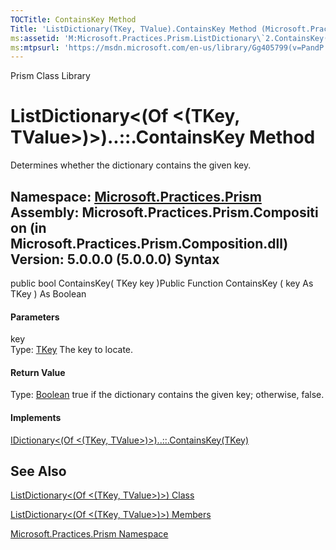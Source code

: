 ```yaml
---
TOCTitle: ContainsKey Method
Title: 'ListDictionary(TKey, TValue).ContainsKey Method (Microsoft.Practices.Prism)'
ms:assetid: 'M:Microsoft.Practices.Prism.ListDictionary\`2.ContainsKey(\`0)'
ms:mtpsurl: 'https://msdn.microsoft.com/en-us/library/Gg405799(v=PandP.50)'
---
```


Prism Class Library

ListDictionary&lt;(Of &lt;(TKey, TValue&gt;)&gt;)..::.ContainsKey Method
========================================================================

Determines whether the dictionary contains the given key.

**Namespace:** [Microsoft.Practices.Prism](https://msdn.microsoft.com/n:microsoft.practices.prism)
**Assembly:** Microsoft.Practices.Prism.Composition (in Microsoft.Practices.Prism.Composition.dll) Version: 5.0.0.0 (5.0.0.0)
Syntax
------

<span id="syntaxToggle"></span>public bool ContainsKey( TKey key )Public Function ContainsKey ( key As TKey ) As Boolean
#### Parameters

key  
Type: [TKey](https://msdn.microsoft.com/t:microsoft.practices.prism.listdictionary%602)
The key to locate.

#### Return Value

Type: [Boolean](http://msdn2.microsoft.com/en-us/library/a28wyd50)
true if the dictionary contains the given key; otherwise, false.
#### Implements

[IDictionary&lt;(Of &lt;(TKey, TValue&gt;)&gt;)..::.ContainsKey(TKey)](http://msdn2.microsoft.com/en-us/library/htszx2dy)

See Also
--------

<span id="seeAlsoToggle"></span>
[ListDictionary&lt;(Of &lt;(TKey, TValue&gt;)&gt;) Class](https://msdn.microsoft.com/t:microsoft.practices.prism.listdictionary%602)

[ListDictionary&lt;(Of &lt;(TKey, TValue&gt;)&gt;) Members](https://msdn.microsoft.com/allmembers.t:microsoft.practices.prism.listdictionary%602)

[Microsoft.Practices.Prism Namespace](https://msdn.microsoft.com/n:microsoft.practices.prism)
